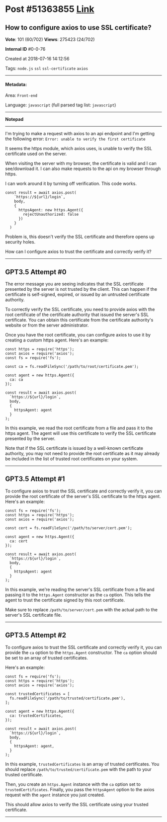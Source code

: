 
# Post \#51363855 [Link](https://stackoverflow.com/questions/51363855/)

## How to configure axios to use SSL certificate?

**Vote**: 101 (60/702) **Views**: 275423 (24/702) 

**Internal ID** \#0-0-76

Created at 2018-07-16 14:12:56

Tags: `node.js` `ssl` `ssl-certificate` `axios`

----------

#### Metadata:

Area: `Front-end`

Language: `javascript` (full parsed tag list: `javascript`)

----------

**Notepad**


----------

I'm trying to make a request with axios to an api endpoint and I'm getting the following error: `Error: unable to verify the first certificate`

It seems the https module, which axios uses, is unable to verify the SSL certificate used on the server.

When visiting the server with my browser, the certificate is valid and I can see/download it. I can also make requests to the api on my browser through https.

I can work around it by turning off verification. This code works.

```
const result = await axios.post(
    `https://${url}/login`,
    body,
    {
      httpsAgent: new https.Agent({
        rejectUnauthorized: false
      })
    }
  )
```


Problem is, this doesn't verify the SSL certificate and therefore opens up security holes.

How can I configure axios to trust the certificate and correctly verify it?


----------
        
## GPT3.5 Attempt \#0

The error message you are seeing indicates that the SSL certificate presented by the server is not trusted by the client. This can happen if the certificate is self-signed, expired, or issued by an untrusted certificate authority.

To correctly verify the SSL certificate, you need to provide axios with the root certificate of the certificate authority that issued the server's SSL certificate. You can obtain this certificate from the certificate authority's website or from the server administrator.

Once you have the root certificate, you can configure axios to use it by creating a custom https agent. Here's an example:

```
const https = require('https');
const axios = require('axios');
const fs = require('fs');

const ca = fs.readFileSync('/path/to/root/certificate.pem');

const agent = new https.Agent({
  ca: ca
});

const result = await axios.post(
  `https://${url}/login`,
  body,
  {
    httpsAgent: agent
  }
);
```

In this example, we read the root certificate from a file and pass it to the https agent. The agent will use this certificate to verify the SSL certificate presented by the server.

Note that if the SSL certificate is issued by a well-known certificate authority, you may not need to provide the root certificate as it may already be included in the list of trusted root certificates on your system.

--------

## GPT3.5 Attempt \#1

To configure axios to trust the SSL certificate and correctly verify it, you can provide the root certificate of the server's SSL certificate to the https agent. Here's an example:

```
const fs = require('fs');
const https = require('https');
const axios = require('axios');

const cert = fs.readFileSync('/path/to/server/cert.pem');

const agent = new https.Agent({
  ca: cert
});

const result = await axios.post(
  `https://${url}/login`,
  body,
  {
    httpsAgent: agent
  }
);
```

In this example, we're reading the server's SSL certificate from a file and passing it to the `https.Agent` constructor as the `ca` option. This tells the agent to trust the certificate signed by this root certificate.

Make sure to replace `/path/to/server/cert.pem` with the actual path to the server's SSL certificate file.

--------

## GPT3.5 Attempt \#2

To configure axios to trust the SSL certificate and correctly verify it, you can provide the `ca` option to the `https.Agent` constructor. The `ca` option should be set to an array of trusted certificates.

Here's an example:

```
const fs = require('fs');
const https = require('https');
const axios = require('axios');

const trustedCertificates = [
  fs.readFileSync('/path/to/trusted/certificate.pem'),
];

const agent = new https.Agent({
  ca: trustedCertificates,
});

const result = await axios.post(
  `https://${url}/login`,
  body,
  {
    httpsAgent: agent,
  }
);
```

In this example, `trustedCertificates` is an array of trusted certificates. You should replace `/path/to/trusted/certificate.pem` with the path to your trusted certificate.

Then, you create an `https.Agent` instance with the `ca` option set to `trustedCertificates`. Finally, you pass the `httpsAgent` option to the axios request with the `agent` instance you just created.

This should allow axios to verify the SSL certificate using your trusted certificate.

--------
